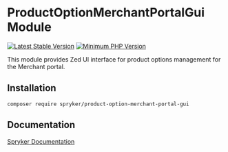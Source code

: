 # ProductOptionMerchantPortalGui Module
[![Latest Stable Version](https://poser.pugx.org/spryker/product-option-merchant-portal-gui/v/stable.svg)](https://packagist.org/packages/spryker/product-option-merchant-portal-gui)
[![Minimum PHP Version](https://img.shields.io/badge/php-%3E%3D%208.1-8892BF.svg)](https://php.net/)

This module provides Zed UI interface for product options management for the Merchant portal.

## Installation

```
composer require spryker/product-option-merchant-portal-gui
```

## Documentation

[Spryker Documentation](https://docs.spryker.com)
